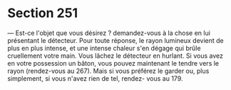 # Section 251

— Est-ce l'objet que vous désirez ? demandez-vous à la chose en 
lui présentant le détecteur. 
Pour toute réponse, le rayon lumineux devient de plus en plus 
intense, et une intense chaleur s'en dégage qui brûle cruellement 
votre main. Vous lâchez le détecteur en hurlant. Si vous avez en 
votre possession un bâton, vous pouvez maintenant le tendre 
vers le rayon (rendez-vous au 267). Mais si vous préférez le 
garder ou, plus simplement, si vous n'avez rien de tel, rendez-
vous au 179.